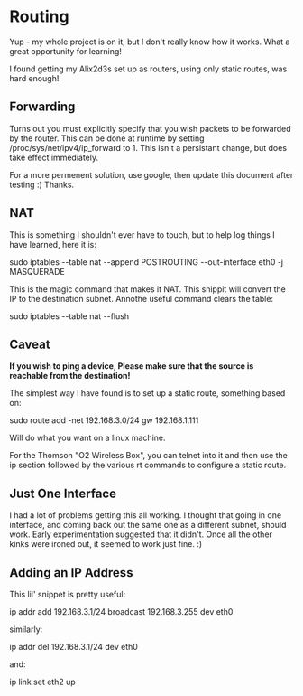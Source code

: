 Routing
=======

Yup - my whole project is on it, but I don't really know how it works. What a
great opportunity for learning!

I found getting my Alix2d3s set up as routers, using only static routes, was
hard enough! 

Forwarding
----------

Turns out you must explicitly specify that you wish packets to be forwarded by
the router. This can be done at runtime by setting
/proc/sys/net/ipv4/ip_forward to 1. This isn't a persistant change, but does
take effect immediately. 

For a more permenent solution, use google, then update this document after
testing :) Thanks.

NAT
---

This is something I shouldn't ever have to touch, but to help log things I have
learned, here it is:

sudo iptables --table nat --append POSTROUTING --out-interface eth0 -j MASQUERADE
 
This is the magic command that makes it NAT. This snippit will convert the IP
to the destination subnet. Annothe useful command clears the table:

sudo iptables --table nat --flush

Caveat
------

**If you wish to ping a device, Please make sure that the source is reachable
from the destination!**

The simplest way I have found is to set up a static route, something based on:

sudo route add -net 192.168.3.0/24 gw 192.168.1.111

Will do what you want on a linux machine. 

For the Thomson "O2 Wireless Box", you can telnet into it and then use the ip
section followed by the various rt commands to configure a static route.

Just One Interface
------------------

I had a lot of problems getting this all working. I thought that going in one
interface, and coming back out the same one as a different subnet, should work.
Early experimentation suggested that it didn't. Once all the other kinks were
ironed out, it seemed to work just fine. :)

Adding an IP Address
--------------------

This lil' snippet is pretty useful: 

ip addr add 192.168.3.1/24 broadcast 192.168.3.255 dev eth0 

similarly:

ip addr del 192.168.3.1/24 dev eth0 

and:

ip link set eth2 up

